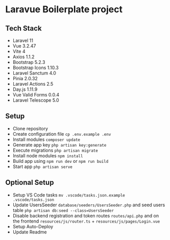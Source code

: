 # Laravue Boilerplate project

## Tech Stack

-   Laravel 11
-   Vue 3.2.47
-   Vite 4
-   Axios 1.1.2
-   Bootstrap 5.2.3
-   Bootstrap Icons 1.10.3
-   Laravel Sanctum 4.0
-   Pinia 2.0.32
-   Laravel Actions 2.5
-   Day.js 1.11.9
-   Vue Valid Forms 0.0.4
-   Laravel Telescope 5.0

## Setup

-   Clone repository
-   Create configuration file `cp .env.example .env`
-   Install modules `composer update`
-   Generate app key `php artisan key:generate`
-   Execute migrations `php artisan migrate`
-   Install node modules `npm install`
-   Build app using `npm run dev` or `npm run build`
-   Start app `php artisan serve`


## Optional Setup

-   Setup VS Code tasks `mv .vscode/tasks.json.example .vscode/tasks.json`
-   Update UsersSeeder `database/seeders/UsersSeeder.php` and seed users table `php artisan db:seed --class=UsersSeeder`
-   Disable backend registration and token routes `routes/api.php` and on the frontend `resources/js/router.ts` + `resources/js/pages/Login.vue`
-   Setup Auto-Deploy
-   Update Readme
